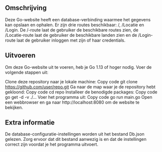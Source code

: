 ## Omschrijving
Deze Go-website heeft een database-verbinding waarmee het gegevens kan opslaan en ophalen. Er zijn drie routes beschikbaar: /, /Locatie en /Login. De /-route laat de gebruiker de beschikbare routes zien, de /Locatie-route laat de gebruiker de beschikbare landen zien en de /Login-route laat de gebruiker inloggen met zijn of haar credentials.

## Uitvoeren
Om deze Go-website uit te voeren, heb je Go 1.13 of hoger nodig. Voer de volgende stappen uit:

Clone deze repository naar je lokale machine:
Copy code
git clone https://github.com/user/repo.git
Ga naar de map waar je de repository hebt gekloond:
Copy code
cd repo
Installeer de benodigde packages:
Copy code
go get -d -v ./...
Voer het programma uit:
Copy code
go run main.go
Open een webbrowser en ga naar http://localhost:8080 om de website te bekijken.
## Extra informatie
De database-configuratie-instellingen worden uit het bestand Db.json gelezen. Zorg ervoor dat dit bestand aanwezig is en dat de instellingen correct zijn voordat je het programma uitvoert.